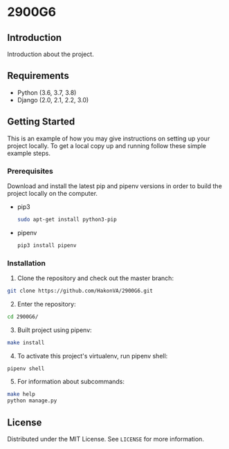 # 2900G6

## Introduction
Introduction about the project.

## Requirements

- Python (3.6, 3.7, 3.8)
- Django (2.0, 2.1, 2.2, 3.0)

## Getting Started
This is an example of how you may give instructions on setting up your project locally. To get a local copy up and running follow these simple example steps.

### Prerequisites
Download and install the latest pip and pipenv versions in order to build the project locally on the computer.
* pip3
  ```bash
  sudo apt-get install python3-pip
  ```
* pipenv
  ```bash
  pip3 install pipenv
  ```

### Installation 

1. Clone the repository and check out the master branch:
  ```bash
  git clone https://github.com/HakonVA/2900G6.git
  ```
2. Enter the repository: 
  ```bash
  cd 2900G6/
  ```
3. Built project using pipenv:
  ```bash
  make install
  ```  
4. To activate this project's virtualenv, run pipenv shell:
  ```bash
  pipenv shell
  ```
5. For information about subcommands:   
  ```bash
  make help
  python manage.py
  ```

## License

Distributed under the MIT License. See `LICENSE` for more information.
